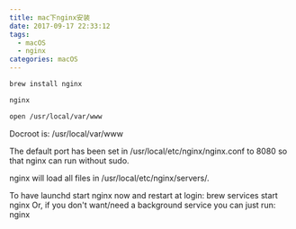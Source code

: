 ```yaml
---
title: mac下nginx安装
date: 2017-09-17 22:33:12
tags:
  - macOS
  - nginx
categories: macOS
---
```


```bash
brew install nginx
```

```bash
nginx
```

```bash
open /usr/local/var/www
```

Docroot is: /usr/local/var/www

The default port has been set in /usr/local/etc/nginx/nginx.conf to 8080 so that
nginx can run without sudo.

nginx will load all files in /usr/local/etc/nginx/servers/.

To have launchd start nginx now and restart at login:
  brew services start nginx
Or, if you don't want/need a background service you can just run:
  nginx